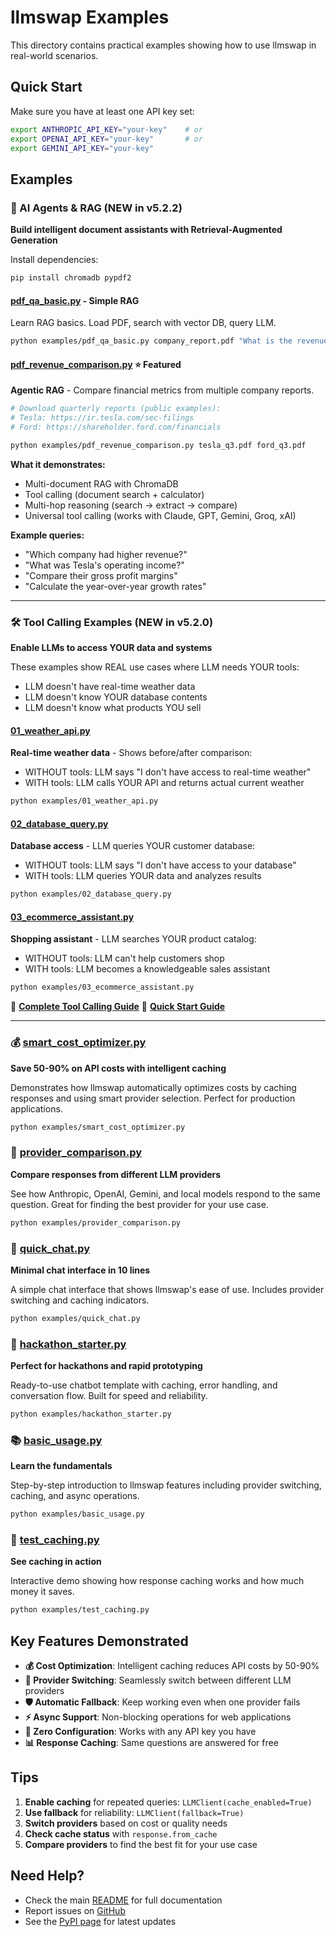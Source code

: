# llmswap Examples

This directory contains practical examples showing how to use llmswap in real-world scenarios.

## Quick Start

Make sure you have at least one API key set:
```bash
export ANTHROPIC_API_KEY="your-key"    # or
export OPENAI_API_KEY="your-key"       # or
export GEMINI_API_KEY="your-key"
```

## Examples

### 🤖 AI Agents & RAG (NEW in v5.2.2)

**Build intelligent document assistants with Retrieval-Augmented Generation**

Install dependencies:
```bash
pip install chromadb pypdf2
```

#### [pdf_qa_basic.py](pdf_qa_basic.py) - Simple RAG
Learn RAG basics. Load PDF, search with vector DB, query LLM.
```bash
python examples/pdf_qa_basic.py company_report.pdf "What is the revenue?"
```

#### [pdf_revenue_comparison.py](pdf_revenue_comparison.py) ⭐ **Featured**
**Agentic RAG** - Compare financial metrics from multiple company reports.

```bash
# Download quarterly reports (public examples):
# Tesla: https://ir.tesla.com/sec-filings
# Ford: https://shareholder.ford.com/financials

python examples/pdf_revenue_comparison.py tesla_q3.pdf ford_q3.pdf
```

**What it demonstrates:**
- Multi-document RAG with ChromaDB
- Tool calling (document search + calculator)
- Multi-hop reasoning (search → extract → compare)
- Universal tool calling (works with Claude, GPT, Gemini, Groq, xAI)

**Example queries:**
- "Which company had higher revenue?"
- "What was Tesla's operating income?"
- "Compare their gross profit margins"
- "Calculate the year-over-year growth rates"

---

### 🛠️ Tool Calling Examples (NEW in v5.2.0)

**Enable LLMs to access YOUR data and systems**

These examples show REAL use cases where LLM needs YOUR tools:
- LLM doesn't have real-time weather data
- LLM doesn't know YOUR database contents
- LLM doesn't know what products YOU sell

#### [01_weather_api.py](01_weather_api.py)
**Real-time weather data** - Shows before/after comparison:
- WITHOUT tools: LLM says "I don't have access to real-time weather"
- WITH tools: LLM calls YOUR API and returns actual current weather
```bash
python examples/01_weather_api.py
```

#### [02_database_query.py](02_database_query.py)
**Database access** - LLM queries YOUR customer database:
- WITHOUT tools: LLM says "I don't have access to your database"
- WITH tools: LLM queries YOUR data and analyzes results
```bash
python examples/02_database_query.py
```

#### [03_ecommerce_assistant.py](03_ecommerce_assistant.py)
**Shopping assistant** - LLM searches YOUR product catalog:
- WITHOUT tools: LLM can't help customers shop
- WITH tools: LLM becomes a knowledgeable sales assistant
```bash
python examples/03_ecommerce_assistant.py
```

📖 **[Complete Tool Calling Guide](../docs/TOOL_CALLING.md)**
🚀 **[Quick Start Guide](../docs/TOOL_CALLING_QUICKSTART.md)**

---

### 💰 [smart_cost_optimizer.py](smart_cost_optimizer.py)
**Save 50-90% on API costs with intelligent caching**

Demonstrates how llmswap automatically optimizes costs by caching responses and using smart provider selection. Perfect for production applications.

```bash
python examples/smart_cost_optimizer.py
```

### 🔄 [provider_comparison.py](provider_comparison.py)
**Compare responses from different LLM providers**

See how Anthropic, OpenAI, Gemini, and local models respond to the same question. Great for finding the best provider for your use case.

```bash
python examples/provider_comparison.py
```

### 💬 [quick_chat.py](quick_chat.py)
**Minimal chat interface in 10 lines**

A simple chat interface that shows llmswap's ease of use. Includes provider switching and caching indicators.

```bash
python examples/quick_chat.py
```

### 🚀 [hackathon_starter.py](hackathon_starter.py)
**Perfect for hackathons and rapid prototyping**

Ready-to-use chatbot template with caching, error handling, and conversation flow. Built for speed and reliability.

```bash
python examples/hackathon_starter.py
```

### 📚 [basic_usage.py](basic_usage.py)
**Learn the fundamentals**

Step-by-step introduction to llmswap features including provider switching, caching, and async operations.

```bash
python examples/basic_usage.py
```

### 🧪 [test_caching.py](test_caching.py)
**See caching in action**

Interactive demo showing how response caching works and how much money it saves.

```bash
python examples/test_caching.py
```

## Key Features Demonstrated

- **💰 Cost Optimization**: Intelligent caching reduces API costs by 50-90%
- **🔄 Provider Switching**: Seamlessly switch between different LLM providers
- **🛡️ Automatic Fallback**: Keep working even when one provider fails
- **⚡ Async Support**: Non-blocking operations for web applications
- **🎯 Zero Configuration**: Works with any API key you have
- **📊 Response Caching**: Same questions are answered for free

## Tips

1. **Enable caching** for repeated queries: `LLMClient(cache_enabled=True)`
2. **Use fallback** for reliability: `LLMClient(fallback=True)`
3. **Switch providers** based on cost or quality needs
4. **Check cache status** with `response.from_cache`
5. **Compare providers** to find the best fit for your use case

## Need Help?

- Check the main [README](../README.md) for full documentation
- Report issues on [GitHub](https://github.com/sreenathmmenon/llmswap/issues)
- See the [PyPI page](https://pypi.org/project/llmswap/) for latest updates